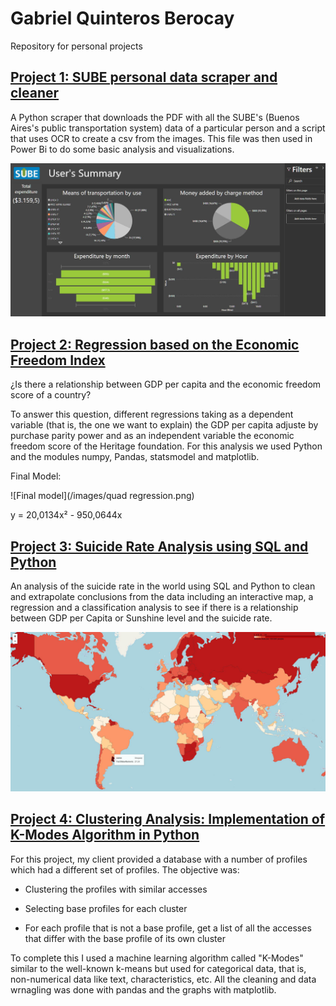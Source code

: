 # Gabriel Quinteros Berocay
Repository for personal projects

## [Project 1: SUBE personal data scraper and cleaner](https://github.com/Gabeeh94/SUBE-Project)

A Python scraper that downloads the PDF with all the SUBE's (Buenos Aires's public transportation system) data of a particular person and a script that uses OCR to create a csv from the images. This file was then used in Power Bi to do some basic analysis and visualizations.


![Power Bi Example](/images/SUBE-Power-Bi.jpg)


## [Project 2: Regression based on the Economic Freedom Index](https://github.com/Gabeeh94/Economic-Freedom-Regression)

¿Is there a relationship between GDP per capita and the economic freedom score of a country?

To answer this question, different regressions taking as a dependent variable (that is, the one we want to explain) the GDP per capita adjuste by purchase parity power and as an independent variable the economic freedom score of the Heritage foundation. For this analysis we used Python and the modules numpy, Pandas, statsmodel and matplotlib.

Final Model:

![Final model](/images/quad regression.png)

y = 20,0134x² - 950,0644x

## [Project 3: Suicide Rate Analysis using SQL and Python](https://github.com/Gabeeh94/Suicide-Rate)

An analysis of the suicide rate in the world using SQL and Python to clean and extrapolate conclusions from the data including an interactive map, a regression and a classification analysis to see if there is a relationship between GDP per Capita or Sunshine level and the suicide rate.

![Interactive Map](/images/Map.jpg)

## [Project 4: Clustering Analysis: Implementation of K-Modes Algorithm in Python](https://github.com/Gabeeh94/Clustering-Analysis)

For this project, my client provided a database with a number of profiles which had a different set of profiles. The objective was:

-    Clustering the profiles with similar accesses

-    Selecting base profiles for each cluster

-    For each profile that is not a base profile, get a list of all the accesses that differ with the base profile of its own cluster

To complete this I used a machine learning algorithm called "K-Modes" similar to the well-known k-means but used for categorical data, that is, non-numerical data like text, characteristics, etc. All the cleaning and data wrnagling was done with pandas and the graphs with matplotlib.
